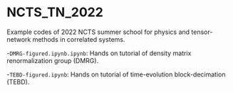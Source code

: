 # NCTS_TN_2022
Example codes of 2022 NCTS summer school for physics and tensor-network methods in correlated systems. 
  
-`DMRG-figured.ipynb.ipynb`: Hands on tutorial of density matrix renormalization group (DMRG).  
  
-`TEBD-figured.ipynb`: Hands on tutorial of time-evolution block-decimation (TEBD).